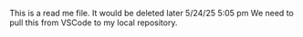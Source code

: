 This is a read me file. It would be deleted later 5/24/25 5:05 pm
We need to pull this from VSCode to my local repository. 
